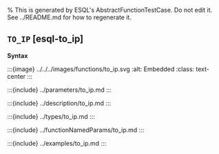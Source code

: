 % This is generated by ESQL's AbstractFunctionTestCase. Do not edit it. See ../README.md for how to regenerate it.

## `TO_IP` [esql-to_ip]

**Syntax**

:::{image} ../../../images/functions/to_ip.svg
:alt: Embedded
:class: text-center
:::


:::{include} ../parameters/to_ip.md
:::

:::{include} ../description/to_ip.md
:::

:::{include} ../types/to_ip.md
:::

:::{include} ../functionNamedParams/to_ip.md
:::

:::{include} ../examples/to_ip.md
:::
